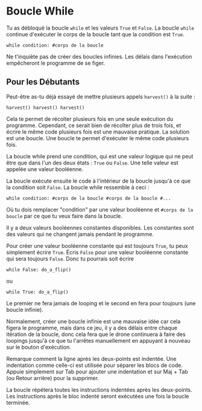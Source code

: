 # Boucle While
Tu as débloqué la boucle `while` et les valeurs `True` et `False`. La boucle `while` continue d'exécuter le corps de la boucle tant que la condition est `True`.

`while condition:
	#corps de la boucle`

Ne t'inquiète pas de créer des boucles infinies. Les délais dans l'exécution empêcheront le programme de se figer.

## Pour les Débutants
Peut-être as-tu déjà essayé de mettre plusieurs appels `harvest()` à la suite :

`harvest()
harvest()
harvest()`

Cela te permet de récolter plusieurs fois en une seule exécution du programme.
Cependant, ce serait bien de récolter plus de trois fois, et écrire le même code plusieurs fois est une mauvaise pratique.
La solution est une boucle.
Une boucle te permet d'exécuter le même code plusieurs fois.

La boucle while prend une condition, qui est une valeur logique qui ne peut être que dans l'un des deux états : `True` ou `False`.
Une telle valeur est appelée une valeur booléenne.

La boucle exécute ensuite le code à l'intérieur de la boucle jusqu'à ce que la condition soit `False`.
La boucle while ressemble à ceci :

`while condition:
	#corps de la boucle
	#corps de la boucle
	#...`
	
Où tu dois remplacer "condition" par une valeur booléenne et `#corps de la boucle` par ce que tu veux faire dans la boucle.

Il y a deux valeurs booléennes constantes disponibles. Les constantes sont des valeurs qui ne changent jamais pendant le programme.

Pour créer une valeur booléenne constante qui est toujours `True`, tu peux simplement écrire `True`. Écris `False` pour une valeur booléenne constante qui sera toujours `False`.
Donc tu pourrais soit écrire


`while False:
	do_a_flip()`

ou

`while True:
	do_a_flip()`

Le premier ne fera jamais de looping et le second en fera pour toujours (une boucle infinie).

Normalement, créer une boucle infinie est une mauvaise idée car cela figera le programme, mais dans ce jeu, il y a des délais entre chaque itération de la boucle, donc cela fera que le drone continuera à faire des loopings jusqu'à ce que tu l'arrêtes manuellement en appuyant à nouveau sur le bouton d'exécution.

Remarque comment la ligne après les deux-points est indentée. Une indentation comme celle-ci est utilisée pour séparer les blocs de code.
Appuie simplement sur Tab pour ajouter une indentation et sur Maj + Tab (ou Retour arrière) pour la supprimer.

La boucle répétera toutes les instructions indentées après les deux-points.
Les instructions après le bloc indenté seront exécutées une fois la boucle terminée.